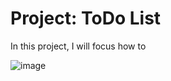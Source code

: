 Project: ToDo List
==================

In this project, I will focus how to 

![image](https://user-images.githubusercontent.com/97871497/163579648-d94462d1-c985-4e3a-aef4-0e487de7222c.png)
